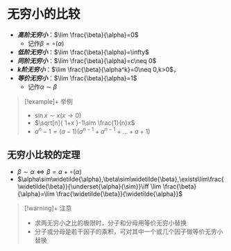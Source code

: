 # 无穷小的比较

- ***高阶无穷小***：$\lim \frac{\beta}{\alpha}=0$
	- 记作$\beta=\circ(\alpha)$
- ***低阶无穷小***：$\lim \frac{\beta}{\alpha}=\infty$
- ***同阶无穷小***：$\lim \frac{\beta}{\alpha}=c\neq 0$
- ***k阶无穷小***：$\lim \frac{\beta}{\alpha^k}=0\neq 0,k>0$，
- ***等价无穷小***：$\lim \frac{\beta}{\alpha}=1$
	- 记作$\alpha \sim\beta$

>[!example]+ 举例
>- $\sin x\sim x(x\to 0)$
>- $\sqrt[n]{ 1+x }-1\sim \frac{1}{n}x$
>- $a^n-1=(a-1)(a^{n-1}+a^{n-1}+\dots+a+1)$

## 无穷小比较的定理

- $\beta \sim\alpha \iff\beta=\alpha+\circ(\alpha)$
- $\alpha\sim\widetilde{\alpha},\beta\sim\widetilde{\beta},\exists\lim\frac{\widetilde{\beta}}{\underset{\alpha}{\sim}}\iff \lim \frac{\beta}{\alpha}=\lim \frac{\widetilde{\beta}}{\widetilde{\alpha}}$

>[!warning]+ 注意
> - 求两无穷小之比的极限时，分子和分母用等价无穷小替换
> - 分子或分母是若干因子的乘积，可对其中一个或几个因子做等价无穷小替换
